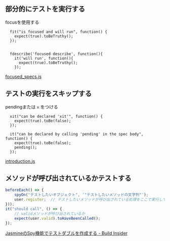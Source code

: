 ## 部分的にテストを実行する

focusを使用する

```
  fit("is focused and will run", function() {
    expect(true).toBeTruthy();
  });

	
  fdescribe('focused describe', function(){
    it('will run', function(){
      expect(true).toBeTruthy();
    });
```

[focused_specs.js](https://jasmine.github.io/2.1/focused_specs.html)

## テストの実行をスキップする

pendingまたは `x` をつける

```
  xit("can be declared 'xit'", function() {
    expect(true).toBe(false);
  });
  
  it("can be declared by calling 'pending' in the spec body", function() {
    expect(true).toBe(false);
    pending();
  });

```

[introduction.js](https://jasmine.github.io/2.0/introduction#section-Pending_Specs)

## メソッドが呼び出されているかテストする

```ts
beforeEach() => {
	spyOn("テストしたいオブジェクト", '"テストしたいメソッドの文字列"');
	user.register;  // テストしたいメソッドが呼び出されている処理をここで実行してしまう
}));
it("should call", () => {
	// validメソッドが呼び出されているか
	expect(user.valid).toHaveBeenCalled();
});
```

[JasmineのSpy機能でテストダブルを作成する - Build Insider](https://www.buildinsider.net/web/bookjslib111/109)
